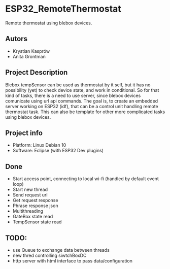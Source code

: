 # ESP32_RemoteThermostat
Remote thermostat using blebox devices. 

## Autors
- Krystian Kasprów
- Anita Grontman

## Project Description

Blebox tempSensor can be used as thermostat by it self, but it has no possibility (yet) to check device state, and work in conditional.
So for that kind of tasks, there is a need to use server, since blebox devices comunicate using url api commands.
The goal is, to create an embedded server working on ESP32 (idf), that can be a control unit handling remote thermostat task.
This can also be template for other more complicated tasks using blebox devices.

## Project info
- Platform: Linux Debian 10 
- Software: Eclipse (with ESP32 Dev plugins) 

## Done 
- Start access point, connecting to local wi-fi (handled by default event loop)
- Start new thread
- Send request url 
- Get request response
- Phrase response json 
- Multithreading
- GateBox state read
- TempSensor state read

## TODO:
- use Queue to exchange data between threads
- new thred controlling siwtchBoxDC
- http server with html interface to pass data/configuration
